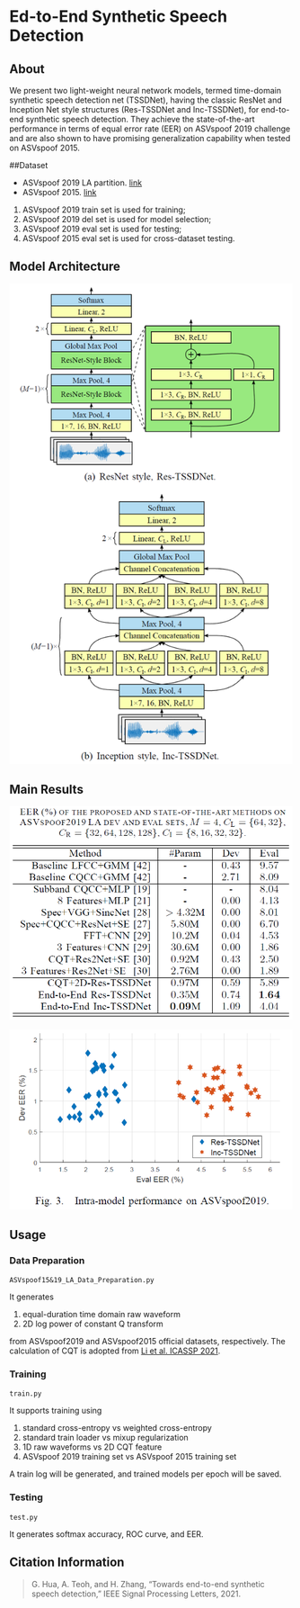 # Ed-to-End Synthetic Speech Detection

## About
We present two light-weight neural network models, termed time-domain synthetic speech detection net (TSSDNet), having the classic ResNet and Inception Net style structures (Res-TSSDNet and Inc-TSSDNet), for end-to-end synthetic speech detection. They achieve the state-of-the-art performance in terms of equal error rate (EER) on ASVspoof 2019 challenge and are also shown to have promising generalization capability when tested on ASVspoof 2015. 

##Dataset
- ASVspoof 2019 LA partition. [link](https://datashare.ed.ac.uk/handle/10283/3336)
- ASVspoof 2015. [link](https://datashare.ed.ac.uk/handle/10283/853)
  
1. ASVspoof 2019 train set is used for training;
2. ASVspoof 2019 del set is used for model selection;
3. ASVspoof 2019 eval set is used for testing;
4. ASVspoof 2015 eval set is used for cross-dataset testing.

## Model Architecture
![](imgs/1.png)

## Main Results
![](imgs/2.png)

![](imgs/3.png)

## Usage
### Data Preparation 
```
ASVspoof15&19_LA_Data_Preparation.py
```
It generates 
1) equal-duration time domain raw waveform
2) 2D log power of constant Q transform

from ASVspoof2019 and ASVspoof2015 official datasets, respectively. The calculation of CQT is adopted from [Li et al. ICASSP 2021](https://github.com/ghuawhu/ASV-anti-spoofing-with-Res2Net).

### Training 
```
train.py
```
It supports training using 
1) standard cross-entropy vs weighted cross-entropy
2) standard train loader vs mixup regularization
3) 1D raw waveforms vs 2D CQT feature
4) ASVspoof 2019 training set vs ASVspoof 2015 training set

A train log will be generated, and trained models per epoch will be saved.

### Testing
```
test.py
```
It generates softmax accuracy, ROC curve, and EER.

## Citation Information
 > G. Hua, A. Teoh, and H. Zhang, “Towards end-to-end synthetic speech detection,” IEEE Signal Processing Letters, 2021.